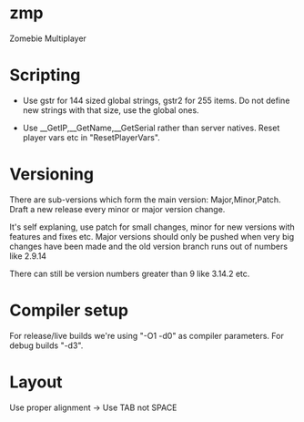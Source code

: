 zmp
===

Zomebie Multiplayer


# Scripting
* Use gstr for 144 sized global strings, gstr2 for 255 items. Do not define new strings with that size, use the global ones.

* Use __GetIP,__GetName,__GetSerial rather than server natives. Reset player vars etc in "ResetPlayerVars".

# Versioning

There are sub-versions which form the main version: Major,Minor,Patch. Draft a new release every minor or major version change.

It's self explaning, use patch for small changes, minor for new versions with features and fixes etc. Major versions should only be pushed when very big changes have been made and the old version branch runs out of numbers like 2.9.14

There can still be version numbers greater than 9 like 3.14.2 etc.

# Compiler setup

For release/live builds we're using "-O1 -d0" as compiler parameters. For debug builds "-d3".

# Layout

Use proper alignment -> Use TAB not SPACE
